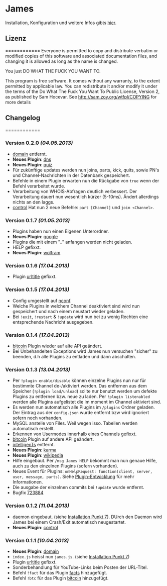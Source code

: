 # James
Installation, Konfiguration und weitere Infos gibts [hier](http://maddin77.github.io/James/).

## Lizenz
============
Everyone is permitted to copy and distribute verbatim or modified 
copies of this software and associated documentation files, and 
changing it is allowed as long as the name is changed.

You just DO WHAT THE FUCK YOU WANT TO. 

This program is free software. It comes without any warranty, to
the extent permitted by applicable law. You can redistribute it
and/or modify it under the terms of the Do What The Fuck You Want
To Public License, Version 2, as published by Sam Hocevar. See
http://sam.zoy.org/wtfpl/COPYING for more details

## Changelog
============
### Version 0.2.0 *(04.05.2013)*
* [domain](https://github.com/maddin77/James/blob/master/plugins/domain) entfernt.
* **Neues Plugin**: [dns](https://github.com/maddin77/James/blob/master/plugins/dns)
* **Neues Plugin**: [quiz](https://github.com/maddin77/James/blob/master/plugins/quiz)
* Für zukünftige updates werden nun joins, parts, kick, quits, sowie PN's und Channel-Nachrichten in der Datenbank gespeichert.
* Befehle in einem Plugin erwarten nun die Rückgabe von ```true``` wenn der Befehl verarbeitet wurde.
* Verarbeitung von WHOIS-Abfragen deutlich verbessert. Der Verarbeitung dauert nun wesentlich kürzer (5-10ms). Ändert allerdings nichts an den laggs.
* [control](https://github.com/maddin77/James/blob/master/plugins/control) Hat nun 2 neue Befehle: `part [Channel]` und `join <Channel>`.

### Version 0.1.7 *(01.05.2013)*
* Plugins haben nun einen Eigenen Unterordner.
* **Neues Plugin**: [google](https://github.com/maddin77/James/blob/master/plugins/google)
* Plugins die mit einem "_" anfangen werden nicht geladen.
* HELP gefixxt.
* **Neues Plugin**: [wolfram](https://github.com/maddin77/James/blob/master/plugins/wolfram)

### Version 0.1.6 *(17.04.2013)*
* Plugin [urltitle](https://github.com/maddin77/James/blob/master/plugins/urltitle) gefixxt.

### Version 0.1.5 *(17.04.2013)*
* Config umgestellt auf [nconf](https://github.com/flatiron/nconf).
* Welche Plugins in welchem Channel deaktiviert sind wird nun gespeichert und nach einem neustart wieder geladen.
* Bei `!exit`, `!restart` & `!update` wird nun bei zu wenig Rechten eine entsprechende Nachricht ausgegeben.

### Version 0.1.4 *(17.04.2013)*
* [bitcoin](https://github.com/maddin77/James/blob/master/plugins/bitcoin) Plugin wieder auf alte API geändert.
* Bei Unbehandelten Exceptions wird James nun versuchen "sicher" zu beenden, d.h alle Plugins zu entladen und dann abschalten.

### Version 0.1.3 *(13.04.2013)*
* Per `!plugin enable/disable` können einzelne Plugins nun nur für bestimmte Channel de-/aktiviert werden. Das entfernen aus dem Speicher (`!plugin load/unload`) sollte nur benutzt werden um defekte Plugins zu entfernen bzw. neue zu laden. Per `!plugin listenabled` werden alle Plugins aufgelistet die im moment im Channel aktiviert sind.
* Es werden nun automatisch alle Plugins im `/plugins` Ordner geladen. Der Eintrag aus der `config.json` wurde entfernt bzw wird ignoriert sofern noch vorhanden.
* MySQL anstelle von Files. Weil wegen isso. Tabellen werden automatisch erstellt.
* Erkennen von Usermodes innerhalb eines Channels gefixxt.
* [bitcoin](https://github.com/maddin77/James/blob/master/plugins/bitcoin) Plugin auf andere API geändert.
* [intelligenTs](https://github.com/maddin77/James/blob/master/plugins/intelligenTs) entfernt.
* **Neues Plugin**: [karma](https://github.com/maddin77/James/blob/master/plugins/karma)
* **Neues Plugin**: [wikipedia](https://github.com/maddin77/James/blob/master/plugins/wikipedia)
* Hilfe eingebaut. Per `/msg James HELP` bekommt man nun genaue Hilfe, auch zu den einzelnen Plugins (sofern vorhanden).
* Neues Event für Plugins: `onHelpRequest: function(client, server, user, message, parts)`. Siehe [Plugin-Entwicklung](#plugin-entwicklung) für mehr Informationen.
* Die ausgabe der einzelnen commits bei `!update` wurde entfernt.
* Bugfix [723884](http://paste.kde.org/723884/)

### Version 0.1.2 *(11.04.2013)*
* daemon eingebaut. (siehe [Installation Punkt 7](#installation)). DUrch den Daemon wird James bei einem Crash/Exit automatisch neugestartet.
* **Neues Plugin**: [control](https://github.com/maddin77/James/blob/master/plugins/control)

### Version 0.1.1 *(10.04.2013)*
* **Neues Plugin**: [domain](https://github.com/maddin77/James/blob/master/plugins/domain)
* `index.js` heisst nun `james.js`. (siehe [Installation Punkt 7](#installation))
* Plugin [urltitle](https://github.com/maddin77/James/blob/master/plugins/urltitle) gefixxt.
* Sonderbehandlung für YouTube-Links beim Posten der URL-Titel.
* Befehl `!fact` für das Plugin [facts](https://github.com/maddin77/James/blob/master/plugins/facts) hinzugefügt.
* Befehl `!btc` für das Plugin [bitcoin](https://github.com/maddin77/James/blob/master/plugins/bitcoin) hinzugefügt.